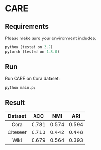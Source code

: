 # CARE



## Requirements

Please make sure your environment includes:

```python
python (tested on 3.7)
pytorch (tested on 1.8.0)
```



## Run

Run CARE on Cora dataset:

```python
python main.py
```



## Result

| Dataset  |  ACC  |  NMI  |  ARI  |
| :------: | :---: | :---: | :---: |
|   Cora   | 0.781 | 0.574 | 0.594 |
| Citeseer | 0.713 | 0.442 | 0.448 |
|   Wiki   | 0.679 | 0.564 | 0.393 |